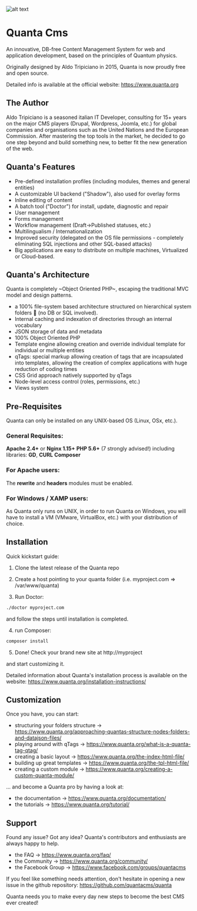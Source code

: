 ![alt text](https://www.quanta.org/assets/img/q_cms.png)
# Quanta Cms #
An innovative, DB-free Content Management System for web and application development, based on the principles of Quantum physics.

Originally designed by Aldo Tripiciano in 2015, Quanta is now proudly free and open source.

Detailed info is available at the official website: https://www.quanta.org

The Author
----------------------------------
Aldo Tripiciano is a seasoned italian IT Developer, consulting for 15+ years on the major CMS players (Drupal, Wordpress, Joomla, etc.) for global companies and organisations such as the United Nations and the European Commission. 
After mastering the top tools in the market, he decided to go one step beyond and build something new, to better fit the new generation of the web. 


Quanta's Features
----------------------------------

- Pre-defined installation profiles (including modules, themes and general entities)
- A customizable UI backend ("Shadow"), also used for overlay forms
- Inline editing of content
- A batch tool ("Doctor") for install, update, diagnostic and repair
- User management
- Forms management
- Workflow management (Draft->Published statuses, etc.)
- Multilingualism / Internationalization 
- Improved security (delegated on the OS file permissions - completely eliminating SQL injections and other SQL-based attacks)
- Big applications are easy to distribute on multiple machines, Virtualized or Cloud-based.


Quanta's Architecture
----------------------------------
Quanta is completely ~Object Oriented PHP~, escaping the traditional MVC model and design patterns. 

* a 100% file-system based architecture structured on  hierarchical system folders 📁 (no DB or SQL involved). 
* Internal caching and indexation of directories through an internal vocabulary
* JSON storage of data and metadata
* 100% Object Oriented PHP
* Template engine allowing creation and override individual template for individual or multiple entities
* qTags: special markup allowing creation of tags that are incapsulated into templates, allowing the creation of complex applications with huge reduction of coding times
* CSS Grid approach natively supported by qTags
* Node-level access control (roles, permissions, etc.)
* Views system


Pre-Requisites
----------------------------------
Quanta can only be installed on any UNIX-based OS (Linux, OSx, etc.). 

### General Requisites:
__Apache 2.4+__ or __Nginx 1.15+__
__PHP 5.6+__ (7 strongly advised!) including libraries: __GD__, __CURL__
__Composer__

### For Apache users:
The __rewrite__ and __headers__ modules must be enabled.

### For Windows / XAMP users:
As Quanta only runs on UNIX, in order to run Quanta on Windows, you will have to install a VM (VMware, VirtualBox, etc.) with your distribution of choice. 


Installation
-----------------
Quick kickstart guide:

1. Clone the latest release of the Quanta repo

2. Create a host pointing to your quanta folder (i.e. myproject.com => /var/www/quanta)

3. Run Doctor: 
```bash
./doctor myproject.com
```
and follow the steps until installation is completed.

4. run Composer:
```bash
composer install
```

5. Done! Check your brand new site at http://myproject

and start customizing it. 

Detailed information about Quanta's installation process is available on the website: https://www.quanta.org/installation-instructions/


Customization
-----------------
Once you have, you can start: 
* structuring your folders structure -> https://www.quanta.org/approaching-quantas-structure-nodes-folders-and-datajson-files/
* playing around with qTags -> https://www.quanta.org/what-is-a-quanta-tag-qtag/
* creating a basic layout -> https://www.quanta.org/the-index-html-file/ 
* building up great templates -> https://www.quanta.org/the-tpl-html-file/
* creating a custom module -> https://www.quanta.org/creating-a-custom-quanta-module/

... and become a Quanta pro by having a look at:
* the documentation -> https://www.quanta.org/documentation/
* the tutorials  -> https://www.quanta.org/tutorial/

Support
-----------------
Found any issue? Got any idea? 
Quanta's contributors and enthusiasts are always happy to help.

* the FAQ -> https://www.quanta.org/faq/
* the Community -> https://www.quanta.org/community/
* the Facebook Group -> https://www.facebook.com/groups/quantacms

If you feel like something needs attention, don't hesitate in opening a new issue in the github repository:
https://github.com/quantacms/quanta

Quanta needs you to make every day new steps to become the best CMS ever created!
